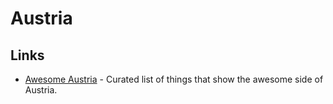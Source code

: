 # Austria

## Links

- [Awesome Austria](https://github.com/mxstbr/awesome-austria) - Curated list of things that show the awesome side of Austria.
